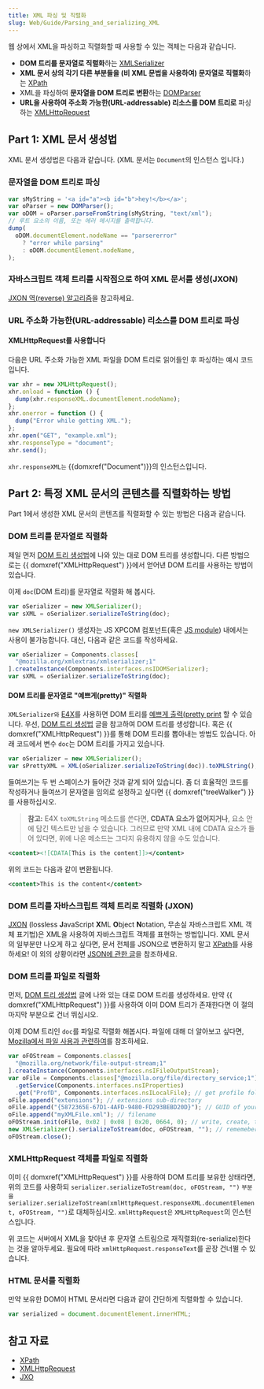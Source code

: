 ```yaml
---
title: XML 파싱 및 직렬화
slug: Web/Guide/Parsing_and_serializing_XML
---
```


웹 상에서 XML을 파싱하고 직렬화할 때 사용할 수 있는 객체는 다음과 같습니다.

- **DOM 트리를 문자열로 직렬화**하는 [XMLSerializer](/en/XMLSerializer)
- **XML 문서 상의 각기 다른 부분들을 (비 XML 문법을 사용하여) 문자열로 직렬화**하는 [XPath](/en/XPath)
- XML을 파싱하여 **문자열을 DOM 트리로 변환**하는 [DOMParser](/en/DOM/DOMParser)
- **URL을 사용하여 주소화 가능한(URL-addressable) 리소스를 DOM 트리로** 파싱하는 [XMLHttpRequest](/en/nsIXMLHttpRequest)

## Part 1: XML 문서 생성법

XML 문서 생성법은 다음과 같습니다. (XML 문서는 `Document`의 인스턴스 입니다.)

### 문자열을 DOM 트리로 파싱

```js hidden
var sMyString = '<a id="a"><b id="b">hey!</b></a>';
var oParser = new DOMParser();
var oDOM = oParser.parseFromString(sMyString, "text/xml");
// 루트 요소의 이름, 또는 에러 메시지를 출력합니다.
dump(
  oDOM.documentElement.nodeName == "parsererror"
    ? "error while parsing"
    : oDOM.documentElement.nodeName,
);
```

### 자바스크립트 객체 트리를 시작점으로 하여 XML 문서를 생성(JXON)

[JXON 역(reverse) 알고리즘](/en/JXON#Reverse_Algorithms)을 참고하세요.

### URL 주소화 가능한(URL-addressable) 리소스를 DOM 트리로 파싱

#### XMLHttpRequest를 사용합니다

다음은 URL 주소화 가능한 XML 파일을 DOM 트리로 읽어들인 후 파싱하는 예시 코드입니다.

```js
var xhr = new XMLHttpRequest();
xhr.onload = function () {
  dump(xhr.responseXML.documentElement.nodeName);
};
xhr.onerror = function () {
  dump("Error while getting XML.");
};
xhr.open("GET", "example.xml");
xhr.responseType = "document";
xhr.send();
```

`xhr.responseXML는` {{domxref("Document")}}의 인스턴스입니다.

## Part 2: 특정 XML 문서의 콘텐츠를 직렬화하는 방법

Part 1에서 생성한 XML 문서의 콘텐츠를 직렬화할 수 있는 방법은 다음과 같습니다.

### DOM 트리를 문자열로 직렬화

제일 먼저 [DOM 트리 생성법](/en/How_to_create_a_DOM_tree)에 나와 있는 대로 DOM 트리를 생성합니다. 다른 방법으로는 {{ domxref("XMLHttpRequest") }}에서 얻어낸 DOM 트리를 사용하는 방법이 있습니다.

이제 `doc`(DOM 트리)를 문자열로 직렬화 해 봅시다.

```js
var oSerializer = new XMLSerializer();
var sXML = oSerializer.serializeToString(doc);
```

`new XMLSerializer()` 생성자는 JS XPCOM 컴포넌트(혹은 [JS module](/en/JavaScript_code_modules)) 내에서는 사용이 불가능합니다. 대신, 다음과 같은 코드를 작성하세요.

```js
var oSerializer = Components.classes[
  "@mozilla.org/xmlextras/xmlserializer;1"
].createInstance(Components.interfaces.nsIDOMSerializer);
var sXML = oSerializer.serializeToString(doc);
```

#### DOM 트리를 문자열로 "예쁘게(pretty)" 직렬화

`XMLSerializer와` [E4X](/en/E4X)를 사용하면 DOM 트리를 [예쁘게 출력(pretty print](http://en.wikipedia.org/wiki/Pretty-print) 할 수 있습니다. 우선, [DOM 트리 생성법](/en/How_to_create_a_DOM_tree) 글을 참고하여 DOM 트리를 생성합니다. 혹은 {{ domxref("XMLHttpRequest") }}를 통해 DOM 트리를 뽑아내는 방법도 있습니다. 아래 코드에서 변수 `doc`는 DOM 트리를 가지고 있습니다.

```js
var oSerializer = new XMLSerializer();
var sPrettyXML = XML(oSerializer.serializeToString(doc)).toXMLString();
```

들여쓰기는 두 번 스페이스가 들어간 것과 같게 되어 있습니다. 좀 더 효율적인 코드를 작성하거나 들여쓰기 문자열을 임의로 설정하고 싶다면 {{ domxref("treeWalker") }}를 사용하십시오.

> **참고:** E4X `toXMLString` 메소드를 쓴다면, **CDATA 요소가 없어지거나**, 요소 안에 담긴 텍스트만 남을 수 있습니다. 그러므로 만약 XML 내에 CDATA 요소가 들어 있다면, 위에 나온 메소드는 그다지 유용하지 않을 수도 있습니다.

```xml
<content><![CDATA[This is the content]]></content>
```

위의 코드는 다음과 같이 변환됩니다.

```xml
<content>This is the content</content>
```

### DOM 트리를 자바스크립트 객체 트리로 직렬화 (JXON)

[JXON](/en/JXON) (lossless **J**avaScript **X**ML **O**bject **N**otation, 무손실 자바스크립트 XML 객체 표기법)은 XML을 사용하여 자바스크립트 객체를 표현하는 방법입니다. XML 문서의 일부분만 나오게 하고 싶다면, 문서 전체를 JSON으로 변환하지 말고 [XPath](/en/XPath)를 사용하세요! 이 외의 상황이라면 [JSON에 관한 글](/en/JXON)을 참조하세요.

### DOM 트리를 파일로 직렬화

먼저, [DOM 트리 생성법](/en/How_to_create_a_DOM_tree) 글에 나와 있는 대로 DOM 트리를 생성하세요. 만약 {{ domxref("XMLHttpRequest") }}를 사용하여 이미 DOM 트리가 존재한다면 이 절의 마지막 부분으로 건너 뛰십시오.

이제 DOM 트리인 `doc`를 파일로 직렬화 해봅시다. 파일에 대해 더 알아보고 싶다면, [Mozilla에서 파일 사용과 관련하여](/en/Code_snippets/File_I//O)를 참조하세요.

```js
var oFOStream = Components.classes[
  "@mozilla.org/network/file-output-stream;1"
].createInstance(Components.interfaces.nsIFileOutputStream);
var oFile = Components.classes["@mozilla.org/file/directory_service;1"]
  .getService(Components.interfaces.nsIProperties)
  .get("ProfD", Components.interfaces.nsILocalFile); // get profile folder
oFile.append("extensions"); // extensions sub-directory
oFile.append("{5872365E-67D1-4AFD-9480-FD293BEBD20D}"); // GUID of your extension
oFile.append("myXMLFile.xml"); // filename
oFOStream.init(oFile, 0x02 | 0x08 | 0x20, 0664, 0); // write, create, truncate
new XMLSerializer().serializeToStream(doc, oFOStream, ""); // rememeber, doc is the DOM tree
oFOStream.close();
```

### XMLHttpRequest 객체를 파일로 직렬화

이미 {{ domxref("XMLHttpRequest") }}를 사용하여 DOM 트리를 보유한 상태라면, 위의 코드를 사용하되 `serializer.serializeToStream(doc, oFOStream, "")` `부분을` `serializer.serializeToStream(xmlHttpRequest.responseXML.documentElement, oFOStream, "")`로 대체하십시오. `xmlHttpRequest은` `XMLHttpRequest`의 인스턴스입니다.

위 코드는 서버에서 XML을 찾아낸 후 문자열 스트림으로 재직렬화(re-serialize)한다는 것을 알아두세요. 필요에 따라 `xmlHttpRequest.responseText`를 곧장 건너뛸 수 있습니다.

### HTML 문서를 직렬화

만약 보유한 DOM이 HTML 문서라면 다음과 같이 간단하게 직렬화할 수 있습니다.

```js
var serialized = document.documentElement.innerHTML;
```

## 참고 자료

- [XPath](/en/XPath)
- [XMLHttpRequest](/en/nsIXMLHttpRequest)
- [JXO](/en/JXON)
